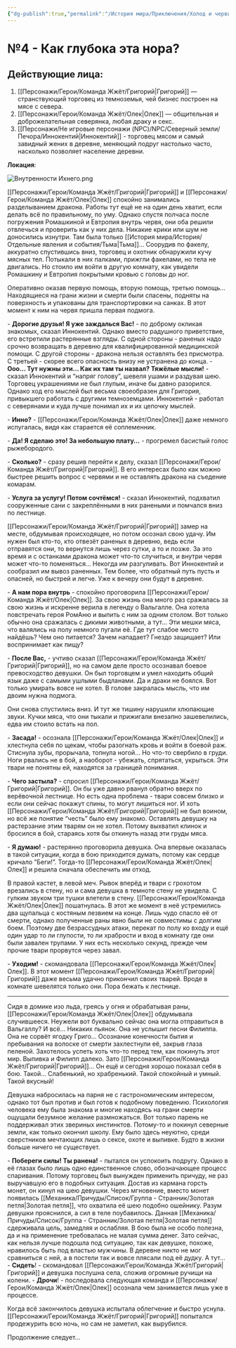 ```yaml
---
{"dg-publish":true,"permalink":"/История мира/Приключения/Холод и черви/№4 - Как глубока эта нора/","noteIcon":"","created":"2025-09-07T13:19:32.070+03:00","updated":"2025-09-07T14:25:57.562+03:00"}
---
```


# №4 - Как глубока эта нора? 

## Действующие лица:

1. [[Персонажи/Герои/Команда Жжёт/Григорий\|Григорий]] — странствующий торговец из темноземья, чей бизнес построен на мясе с севера.
2. [[Персонажи/Герои/Команда Жжёт/Олек\|Олек]] — общительная и доброжелательная северянка, любая драку и секс.
3. [[Персонажи/Не игровые персонажи (NPC)/NPC/Северный земли/Печора/Иннокентий\|Иннокентий]] - торговец мясом и самый завидный жених в деревне, меняющий подруг настолько часто, насколько позволяет население деревни.

**Локация**:


  ![Внутренности Ихнего.png](/img/user/system/img/%D0%93%D0%B5%D0%BE%D0%B3%D1%80%D0%B0%D1%84%D0%B8%D1%8F/%D0%A1%D0%B5%D0%B2%D0%B5%D1%80%D0%BD%D1%8B%D0%B5%20%D0%B7%D0%B5%D0%BC%D0%BB%D0%B8/%D0%92%D0%BD%D1%83%D1%82%D1%80%D0%B5%D0%BD%D0%BD%D0%BE%D1%81%D1%82%D0%B8%20%D0%98%D1%85%D0%BD%D0%B5%D0%B3%D0%BE.png)
  

[[Персонажи/Герои/Команда Жжёт/Григорий\|Григорий]] и [[Персонажи/Герои/Команда Жжёт/Олек\|Олек]] спокойно занимались разделыванием дракона. Работы тут ещё не на один день хватит, если делать всё по правильному, по уму. Однако спустя полчаса после погружения Ромашкиной и Евтропия внутрь червя, они оба решили отвлечься и проверить как у них дела. Никакие крики или шум не доносились изнутри. Там была только [[История мира/История/Отдельные явления и события/Тьма\|Тьма]]… Соорудив по факелу, аккуратно спустившись вниз, торговец и охотник обнаружили кучу мясных тел. Потыкали в них палками, прижгли факелами, но тела не двигались. Но стоило им войти в другую комнату, как увидели Ромашкину и Евтропия покрытыми кровью с головы до ног. 

Оперативно оказав первую помощь, вторую помощь, третью помощь… Находящиеся на грани жизни и смерти были спасены, подняты на поверхность и упакованы для транспортировки на санках. В этот момент к ним на червя пришла первая подмога.

\- **Дорогие друзья! Я уже заждалься Вас!** - по доброму окликая знакомых, сказал Иннокентий. Однако вместо радушного приветствие, его встретили растерянные взгляды. С одной стороны - раненых надо срочно возвращать в деревню для квалифицированной медицинской помощи. С другой стороны - дракона нельзя оставлять без присмотра. С третьей - скорее всего опасность внизу не устранена до конца. - **Ооо… Тут нужны эти… Как их там ты назвал? Тяжёлые мысли!** - сказал Иннокентий и “напряг голову”, шевеля ушами и раздувая шею. Торговец украшениями не был глупым, иначе бы давно разорился. Однако ход его мыслей был весьма своеобразен для Григория, привыкшего работать с другими темноземцами. Иннокентий - работал с северянами и куда лучше понимал их и их цепочку мыслей.

\- **Инно?** - [[Персонажи/Герои/Команда Жжёт/Олек\|Олек]] даже немного испугалась, видя как старается её соплеменник. 

\- **Да! Я сделаю это! За небольшую плату…** - прогремел басистый голос рыжебородого. 

\- **Сколько?** - сразу решив перейти к делу, сказал [[Персонажи/Герои/Команда Жжёт/Григорий\|Григорий]]. В его интересах было как можно быстрее решить вопрос с червями и не оставлять дракона на съедение комарам. 

\- **Услуга за услугу! Потом сочтёмся!** - сказал Иннокентий, подхватил сооруженные сани с закреплёнными в них ранеными и помчался вниз по лестнице. 

[[Персонажи/Герои/Команда Жжёт/Григорий\|Григорий]] замер на месте, обдумывая происходящее, но потом осознал свою удачу. Им нужен был кто-то, кто отвезёт раненых в деревню, ведь если отправятся они, то вернутся лишь через сутки, а то и позже. За это время и с останками дракона может что-то случиться, и внутри червя может что-то поменяться… Некогда им разгуливать. Вот Иннокентий и сообразил им вывоз раненных. Тем более, что обратный путь пусть и опасней, но быстрей и легче. Уже к вечеру они будут в деревне. 

\- **А нам пора внутрь** - спокойно проговорила [[Персонажи/Герои/Команда Жжёт/Олек\|Олек]]. За свою жизнь она много раз сражалась за свою жизнь и искренне верила в легенду о Вальгалле. Она хотела повстречать героя РомАню и выпить с ним за одним столом. Вот только обычно она сражалась с дикими животными, а тут… Эти мешки мяса, что валялись на полу немного пугали её. Где тут слабое место найдёшь? Чем оно питается? Зачем нападает? Гнездо защищает? Или воспринимает как пищу? 

\- **После Вас,** - учтиво сказал [[Персонажи/Герои/Команда Жжёт/Григорий\|Григорий]], но на самом деле просто осознавал боевое превосходство девушки. Он был торговцем и умел находить общий язык даже с самыми ушлыми быдланами. Да и драки не боялся. Вот только умирать вовсе не хотел. В голове закралась мысль, что им двоим нужна подмога.

Они снова спустились вниз. И тут же тишину нарушили хлюпающие звуки. Кучки мяса, что они тыкали и прижигали внезапно зашевелились, едва им стоило встать на пол. 

\- **Засада!** - осознала [[Персонажи/Герои/Команда Жжёт/Олек\|Олек]] и хлестнула себя по щекам, чтобы разогнать кровь и войти в боевой раж. Стиснула зубы, прорычала, топнула ногой… Но что-то свербило в груди. Ноги рвались не в бой, а наоборот - убежать, спрятаться, укрыться. Эти твари не понятны ей, находятся за границей понимания. 

\- **Чего застыла?** - спросил [[Персонажи/Герои/Команда Жжёт/Григорий\|Григорий]]. Он бы уже давно рванул обратно вверх по верёвочной лестнице. Но есть одна проблема - твари совсем близко и если они сейчас покажут спины, то могут лишиться ног. И хоть [[Персонажи/Герои/Команда Жжёт/Григорий\|Григорий]] не был воином, но всё же понятие “честь” было ему знакомо. Оставлять девушку на растерзание этим тварям он не хотел. Потому выхватил клинок и бросился в бой, стараясь хотя бы откинуть назад эти груды мяса. 

\- **Я думаю!** - растерянно проговорила девушка. Она впервые оказалась в такой ситуации, когда в бою приходится думать, потому как сердце кричало “Беги!”. Тогда-то [[Персонажи/Герои/Команда Жжёт/Олек\|Олек]] и решила сначала обеспечить им отход. 

В правой кастет, в левой меч. Рывок вперёд и твари с грохотом врезались в стену, но и сама девушка в темноте стену не увидела. С гулким звуком три тушки влетели в стену. [[Персонажи/Герои/Команда Жжёт/Олек\|Олек]] пошатнулась. В этот же момент в неё устремились два щупальца с костяным лезвием на конце. Лишь чудо спасло её от смерти, однако полученные раны явно были не совместимы с долгим боем. Поэтому две безрассудных атаки, перекат по полу ко входу и ещё один удар то ли глупости, то ли храбрости и вход в комнату где они были завален трупами. У них есть несколько секунд, прежде чем прочие твари прорвутся через завал.

\- **Уходим!** - скомандовала [[Персонажи/Герои/Команда Жжёт/Олек\|Олек]]. В этот момент [[Персонажи/Герои/Команда Жжёт/Григорий\|Григорий]] даже весьма удачно прикончил своих тварей. Вроде в комнате шевелятся только они. Пора бежать к лестнице.

  ---

Сидя в домике изо льда, греясь у огня и обрабатывая раны, [[Персонажи/Герои/Команда Жжёт/Олек\|Олек]] обдумывала случившееся. Неужели вот буквально сейчас она могла отправиться в Вальгаллу? И всё… Никаких пьянок. Она не услышит песни Филиппа. Она не сорвёт ягодку Григо… Осознание конечности бытия и пребывания на волоске от смерти захлестнули её, закрыв глаза пеленой. Захотелось успеть хоть что-то перед тем, как покинуть этот мир. Выпивка и Филипп далеко. Зато [[Персонажи/Герои/Команда Жжёт/Григорий\|Григорий]]… Он ещё и сегодня хорошо показал себя в бою. Такой… Слабенький, но храбренький. Такой спокойный и умный. Такой вкусный! 

Девушка набросилась на парня не с гастрономическим интересом, однако тот был против и был готов к подобному поведению. Психология человека ему была знакома и многие находясь на грани смерти ощущали безумное желание размножаться. Вот только парень не поддерживал этих звериных инстинктов. Потому-то и покинул северные земли, как только окончил школу. Ему было здесь неуютно, среди сверстников мечтающих лишь о сексе, охоте и выпивке. Будто в жизни больше ничего не существует. 

\- **Побереги силы! Ты ранена!** - пытался он успокоить подругу. Однако в её глазах было лишь одно единственное слово, обозначающее процесс спаривания. Потому торговец был вынужден применить причуду, не раз выручавшую его в подобных ситуация. Достав из кармана горсть монет, он кинул на шею девушки. Через мгновение, вместо монет появилась [[Механика/Причуды/Список/Группа - Странник/Золотая петля\|Золотая петля]], что охватила её шею подобно ошейнику. Разум девушки прояснился, а сил в теле поубавилось. Данная [[Механика/Причуды/Список/Группа - Странник/Золотая петля\|Золотая петля]] сдерживала цель, замедляя и ослабляя. В бою была не особо полезна, да и на применение требовалась не малая сумма денег. Зато сейчас, как нельзя лучше подошла под ситуацию, так как девушке, похоже, нравилось быть под властью мужчины. В деревне никто не мог сравниться с ней, а в постели так и вовсе плясали под её дудку. А тут… - **Сидеть**! - скомандовал [[Персонажи/Герои/Команда Жжёт/Григорий\|Григорий]] и девушка послушна села, сложив огромные ручищи на колени. - **Дрочи**! - последовала следующая команда и [[Персонажи/Герои/Команда Жжёт/Олек\|Олек]] осознала чем занимается лишь уже в процессе. 

Когда всё закончилось девушка испытала облегчение и быстро уснула. [[Персонажи/Герои/Команда Жжёт/Григорий\|Григорий]] попытался продежурить всю ночь, но сам не заметил, как вырубился. 

  

Продолжение следует...